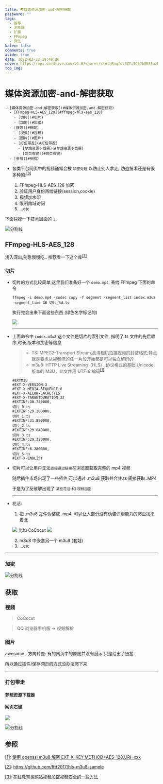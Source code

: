 ```yaml
---
title: 🌏媒体资源加密-and-解密获取
password: ""
tags:
  - 推荐
  - 浏览器
  - 扩展
  - FFmpeg
  - 算法
katex: false
comments: true
aside: true
date: 2022-02-22 19:49:20
cover: https://api.onedrive.com/v1.0/shares/s!AlhRaqfosSZYi3C6Jb8KS5azUplh/root/content
top_img:
---
```


# 媒体资源加密-and-解密获取

<!--
 * @?: *********************************************************************
 * @Author: Weidows
 * @LastEditors: Weidows
 * @LastEditTime: 2022-02-24 13:26:35
 * @FilePath: \Blog-private\source\_posts\Web\get-resources.md
 * @Description:
 * @!: *********************************************************************
-->

```pullquote mindmap mindmap-md
- [媒体资源加密-and-解密获取](#媒体资源加密-and-解密获取)
  - [FFmpeg-HLS-AES_128](#ffmpeg-hls-aes_128)
    - [切片](#切片)
    - [加密](#加密)
  - [获取](#获取)
    - [视频](#视频)
    - [图片](#图片)
    - [打包带走](#打包带走)
      - [梦想资源下载器](#梦想资源下载器)
      - [网页右键](#网页右键)
  - [参照](#参照)
```

- 各类平台网页中的视频通常会被 `加密处理` 以防止别人拿走; 防盗技术还是有很多种的:<sup id='cite_ref-3'>[\[3\]](#cite_note-3)</sup>

  1. FFmpeg-HLS-AES_128 加密
  2. 验证用户身份再给链接(session,cookie)
  3. 视频加水印
  4. 限制跨域访问
  5. ...etc

下面只摸一下技术层面的 `1.`

<a>![分割线](https://cdn.jsdelivr.net/gh/Weidows/Images/img/divider.png)</a>

## FFmpeg-HLS-AES_128

浅入深出,别急慢慢吃.. 推荐看一下这个库<sup id='cite_ref-2'>[\[2\]](#cite_note-2)</sup>

### 切片

- 切片的方式比较简单,这里我们准备好一个 `demo.mp4`, 丢给 FFmpeg 下面的命令

  ```shell
  ffmpeg -i demo.mp4 -codec copy -f segment -segment_list index.m3u8 -segment_time 30 切片_%d.ts
  ```

  执行完会出来下面这些东西 (绿色名字标记的)

  ![](https://api.onedrive.com/v1.0/shares/s!AlhRaqfosSZYi3FMEMHIj6E24jGg/root/content)

  ***

- 上面命令中 `index.m3u8` 这个文件是切片的索引文件, 指明了 ts 文件的先后顺序,时长,版本和加密等信息

  > - TS: MPEG2-Transport Stream,高清相机拍摄视频的封装格式;特点就是要求从视频流的任一片段开始都是可以独立解码的
  > - m3u8: HTTP Live Streaming（HLS） 协议格式的基础,Unicode 版本的 M3U，此文件用 UTF-8 编码<sup id='cite_ref-01'>[\[1\]](#cite_note-01)</sup>

  ```m3u8
  #EXTM3U
  #EXT-X-VERSION:3
  #EXT-X-MEDIA-SEQUENCE:0
  #EXT-X-ALLOW-CACHE:YES
  #EXT-X-TARGETDURATION:32
  #EXTINF:30.720000,
  切片_0.ts
  #EXTINF:29.280000,
  切片_1.ts
  #EXTINF:31.880000,
  切片_2.ts
  #EXTINF:29.040000,
  切片_3.ts
  #EXTINF:29.320000,
  切片_4.ts
  #EXTINF:6.280000,
  切片_5.ts
  #EXT-X-ENDLIST
  ```

- 切片可以让用户无法`直接通过链接`在浏览器获取完整的 mp4 视频

  随后插件市场出现了一些插件,可以通过 .m3u8 获取并合并.ts 间接获取 .MP4

  于是为了反破解出现了 `某些花活` 和 `视频加密`

  ***

- 花活:

  1. 把 .m3u8 文件伪装成 .mp4, 可以让大部分没有伪装识别能力的爬虫找不着北

  ![](https://api.onedrive.com/v1.0/shares/s!AlhRaqfosSZYi3I0hRWBARzrYioc/root/content)
  比如 CoCocut
  ![](https://api.onedrive.com/v1.0/shares/s!AlhRaqfosSZYi3Uo0eTjPcPV0l6L/root/content)

  2. m3u8 中嵌套另一个 m3u8 (套娃)
  3. ...etc

---

### 加密

<a>![分割线](https://cdn.jsdelivr.net/gh/Weidows/Images/img/divider.png)</a>

## 获取

### 视频

> CoCocut

> QQ 浏览器手机版 -> 视频解析

### 图片

awesome..
方向转变: 有的网页中的原图并没有展示,只是给出了链接

所以通过插件/保存网页的方式没办法爬下来

---

### 打包带走

#### 梦想资源下载器

#### 网页右键

![](https://api.onedrive.com/v1.0/shares/s!AlhRaqfosSZYi2040yjiZvLETkkO/root/content)

<a>![分割线](https://cdn.jsdelivr.net/gh/Weidows/Images/img/divider.png)</a>

## 参照

<a name='cite_note-01' href='#cite_ref-01'>[1]</a>: [使用 openssl m3u8 解密 EXT-X-KEY:METHOD=AES-128,URI=xxx](https://blog.csdn.net/beyond706/article/details/111772810)

<a name='cite_note-2' href='#cite_ref-2'>[2]</a>: https://github.com/fftt2017/hls-m3u8-sample

<a name='cite_note-3' href='#cite_ref-3'>[3]</a>: [在线教育类网站视频加密视频安全的一些方法](https://zhuanlan.zhihu.com/p/32014463)
